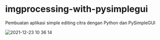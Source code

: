 # imgprocessing-with-pysimplegui
Pembuatan aplikasi simple editing citra dengan Python dan PySimpleGUI

![2021-12-23 10 36 14](https://user-images.githubusercontent.com/86338713/147184295-4307d6c8-bd33-47b8-88ea-3f3ee7ae8a8a.png)
